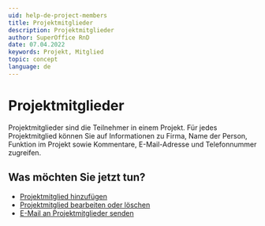 ```yaml
---
uid: help-de-project-members
title: Projektmitglieder
description: Projektmitglieder
author: SuperOffice RnD
date: 07.04.2022
keywords: Projekt, Mitglied
topic: concept
language: de
---
```


# Projektmitglieder

Projektmitglieder sind die Teilnehmer in einem Projekt. Für jedes Projektmitglied können Sie auf Informationen zu Firma, Name der Person, Funktion im Projekt sowie Kommentare, E-Mail-Adresse und Telefonnummer zugreifen.

## Was möchten Sie jetzt tun?

* [Projektmitglied hinzufügen][1]
* [Projektmitglied bearbeiten oder löschen][3]
* [E-Mail an Projektmitglieder senden][4]

<!-- Referenced links -->
[1]: add.md
[3]: edit.md
[4]: send-email-to.md

<!-- Referenced images -->
